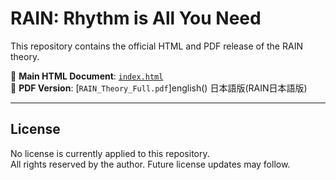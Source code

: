 # RAIN: Rhythm is All You Need

This repository contains the official HTML and PDF release of the RAIN theory.

📄 **Main HTML Document**: [`index.html`](https://ryukulogos.github.io/RAIN-rhythm-ai-model-2025-7-10/rain_theory_pdf.html)  
📘 **PDF Version**: [`RAIN_Theory_Full.pdf`]english()  日本語版(RAIN日本語版)

---

## License

No license is currently applied to this repository.  
All rights reserved by the author. Future license updates may follow.
